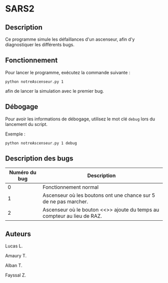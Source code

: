 # SARS2

## Description

Ce programme simule les défaillances d'un ascenseur, afin d'y diagnostiquer les différents bugs.

## Fonctionnement

Pour lancer le programme, exécutez la commande suivante : 

```python notreAscenseur.py 1```

afin de lancer la simulation avec le premier bug.

## Débogage

Pour avoir les informations de débogage, utilisez le mot clé `debug` lors du lancement du script. 

Exemple : 

```python notreAscenseur.py 1 debug```

## Description des bugs 

| Numéro du bug | Description |
| ------- | ---------| 
|0 | Fonctionnement normal | 
|1 | Ascenseur où les boutons ont une chance sur 5 de ne pas marcher.|
|2|Ascenseur où le bouton <<>> ajoute du temps au compteur au lieu de RAZ.|


## Auteurs 

Lucas L.

Amaury T.

Alban T.

Fayssal Z.

